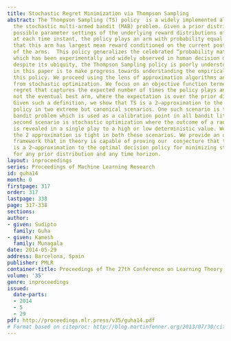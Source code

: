 ```yaml
---
title: Stochastic Regret Minimization via Thompson Sampling
abstract: The Thompson Sampling (TS) policy  is a widely implemented algorithm for
  the stochastic multi-armed bandit (MAB) problem. Given a prior distribution over
  possible parameter settings of the underlying reward distributions of the arms,
  at each time instant, the policy plays an arm with probability equal to the probability
  that this arm has largest mean reward conditioned on the current posterior distributions
  of the arms.  This policy generalizes the celebrated “probability matching” heuristic
  which has been experimentally and widely observed in human decision making. However,
  despite its ubiquity, the Thompson Sampling policy is poorly understood. Our goal
  in this paper is to make progress towards understanding the empirical success of
  this policy. We proceed using the lens of approximation algorithms and problem definitions
  from stochastic optimization. We focus on an objective function termed \em stochastic
  regret that captures the expected number of times the policy plays an arm that is
  not the eventual best arm, where the expectation is over the prior distribution.
  Given such a definition, we show that TS is a 2–approximation to the optimal decision
  policy in two extreme but canonical scenarios. One such scenario is the two-armed
  bandit problem which is used as a calibration point in all bandit literature. The
  second scenario is stochastic optimization where the outcome of a random variable
  is revealed in a single play to a high or low deterministic value. We show that
  the 2 approximation is tight in both these scenarios. We provide an uniform analysis
  framework that in theory is capable of proving our  conjecture that the TS policy
  is a 2–approximation to the optimal decision policy for minimizing stochastic regret,
  for any prior distribution and any time horizon.
layout: inproceedings
series: Proceedings of Machine Learning Research
id: guha14
month: 0
firstpage: 317
order: 317
lastpage: 338
page: 317-338
sections: 
author:
- given: Sudipto
  family: Guha
- given: Kamesh
  family: Munagala
date: 2014-05-29
address: Barcelona, Spain
publisher: PMLR
container-title: Proceedings of The 27th Conference on Learning Theory
volume: '35'
genre: inproceedings
issued:
  date-parts:
  - 2014
  - 5
  - 29
pdf: http://proceedings.mlr.press/v35/guha14.pdf
# Format based on citeproc: http://blog.martinfenner.org/2013/07/30/citeproc-yaml-for-bibliographies/
---
```

